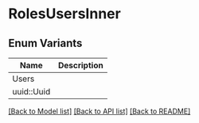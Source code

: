 # RolesUsersInner

## Enum Variants

| Name | Description |
|---- | -----|
| Users |  |
| uuid::Uuid |  |

[[Back to Model list]](../README.md#documentation-for-models) [[Back to API list]](../README.md#documentation-for-api-endpoints) [[Back to README]](../README.md)


